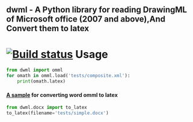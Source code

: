 ## dwml - A Python library for reading DrawingML of Microsoft office (2007 and above),And Convert them to latex
 [![Build status](https://api.travis-ci.org/xiilei/dwml.png?branch=master)](https://travis-ci.org/xiilei/dwml)
 Usage
=======

```python
from dwml import omml
for omath in omml.load('tests/composite.xml'):
    print(omath.latex)
```

#### [A sample](https://github.com/xiilei/dwml/blob/master/tests/docx.py) for converting word omml to latex 

```python
from dwml.docx import to_latex
to_latex(filename='tests/simple.docx')
```
